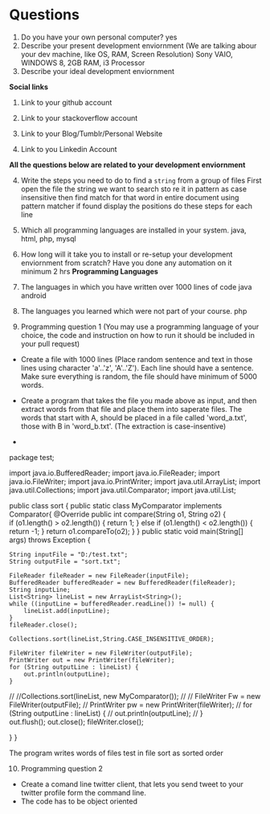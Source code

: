 # Questions

1. Do you have your own personal computer?
yes
2. Describe your present development enviornment (We are talking abour your dev machine, like OS, RAM, Screen Resolution)
Sony VAIO, WINDOWS 8, 2GB RAM, i3 Processor
3. Describe your ideal development enviornment

**Social links**

1. Link to your github account

2. Link to your stackoverflow account

3. Link to your Blog/Tumblr/Personal Website

4. Link to you Linkedin Account

**All the questions below are related to your development enviornment**

4. Write the steps you need to do to find a `string` from a group of files
First open the file
the string we want to search  sto re it in pattern as case insensitive
then find match for that word in entire document using pattern matcher
if found display the positions
do these steps for each line
5. Which all programming languages are installed in your system.
java, html, php, mysql 
6. How long will it take you to install or re-setup your development enviornment from scratch? Have you done any automation on it
minimum 2 hrs
**Programming Languages**

7. The languages in which you have written over 1000 lines of code
java android
8. The languages you learned which were not part of your course.
php
9. Programming question 1 (You may use a programming language of your choice, the code and instruction on how to run it should be included in your pull request)

  * Create a file with 1000 lines (Place random sentence and text in those lines using character 'a'..'z', 'A'..'Z'). Each line should have a sentence. Make sure everything is random, the file should have minimum of 5000 words.

  * Create a program that takes the file you made above as input, and then extract words from that file and place them into saperate files. The words that start with A, should be placed in a file called 'word_a.txt', those with B in 'word_b.txt'. (The extraction is case-insentive)
  * 
  
  package test;

import java.io.BufferedReader;
import java.io.FileReader;
import java.io.FileWriter;
import java.io.PrintWriter;
import java.util.ArrayList;
import java.util.Collections;
import java.util.Comparator;
import java.util.List;

public class sort {
public static class MyComparator implements Comparator<String>{
    @Override
    public int compare(String o1, String o2) {  
      if (o1.length() > o2.length()) {
         return 1;
      } else if (o1.length() < o2.length()) {
         return -1;
      }
      return o1.compareTo(o2);
    }
}
public static void main(String[] args) throws Exception {

    String inputFile = "D:/test.txt";
    String outputFile = "sort.txt";

    FileReader fileReader = new FileReader(inputFile);
    BufferedReader bufferedReader = new BufferedReader(fileReader);
    String inputLine;
    List<String> lineList = new ArrayList<String>();
    while ((inputLine = bufferedReader.readLine()) != null) {
        lineList.add(inputLine);
    }
    fileReader.close();

    Collections.sort(lineList,String.CASE_INSENSITIVE_ORDER);

    FileWriter fileWriter = new FileWriter(outputFile);
    PrintWriter out = new PrintWriter(fileWriter);
    for (String outputLine : lineList) {
        out.println(outputLine);
    }   

//    //Collections.sort(lineList, new MyComparator());
//
//    FileWriter Fw = new FileWriter(outputFile);
//    PrintWriter pw = new PrintWriter(fileWriter);
//    for (String outputLine : lineList) {
//        out.println(outputLine);
//    }       
    out.flush();
    out.close();
    fileWriter.close();

}
}
  
  The program writes words of files test in file sort as sorted order

10. Programming question 2

  * Create a comand line twitter client, that lets you send tweet to your twitter profile form the command line.
  * The code has to be object oriented
